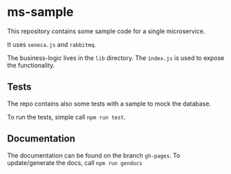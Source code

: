 # ms-sample

This repository contains some sample code for a single microservice.

It uses `seneca.js` and `rabbitmq`.

The business-logic lives in the `lib` directory. The `index.js` is used to expose the functionality.

## Tests

The repo contains also some tests with a sample to mock the database.

To run the tests, simple call `npm run test`.

## Documentation

The documentation can be found on the branch `gh-pages`. To update/generate the docs, call `npm run gendocs`